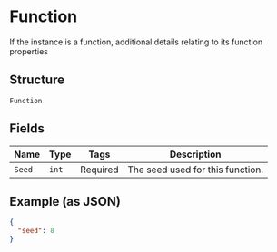 
# Function

If the instance is a function, additional details relating to its function properties

## Structure

`Function`

## Fields

| Name | Type | Tags | Description |
|  --- | --- | --- | --- |
| `Seed` | `int` | Required | The seed used for this function. |

## Example (as JSON)

```json
{
  "seed": 8
}
```

